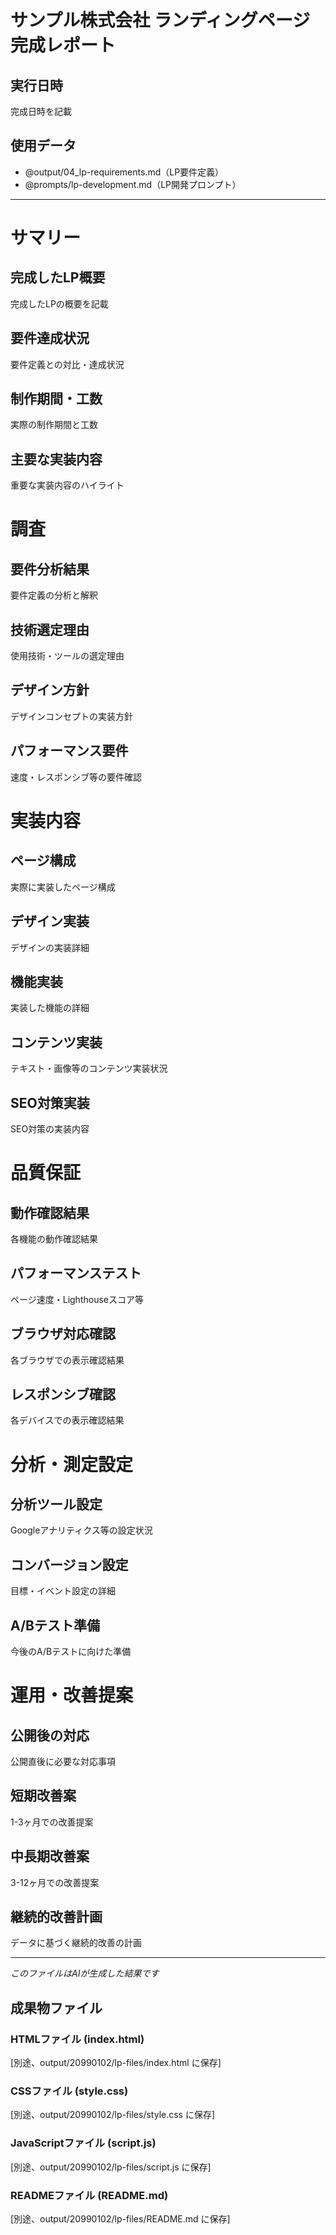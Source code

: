 # サンプル株式会社 ランディングページ完成レポート

## 実行日時
<!-- TODO_EXECUTION_DATE -->
完成日時を記載
<!-- /TODO_EXECUTION_DATE -->

## 使用データ
- @output/04_lp-requirements.md（LP要件定義）
- @prompts/lp-development.md（LP開発プロンプト）

---

# サマリー

## 完成したLP概要
<!-- TODO_LP_OVERVIEW -->
完成したLPの概要を記載
<!-- /TODO_LP_OVERVIEW -->

## 要件達成状況
<!-- TODO_REQUIREMENTS_STATUS -->
要件定義との対比・達成状況
<!-- /TODO_REQUIREMENTS_STATUS -->

## 制作期間・工数
<!-- TODO_PRODUCTION_PERIOD -->
実際の制作期間と工数
<!-- /TODO_PRODUCTION_PERIOD -->

## 主要な実装内容
<!-- TODO_MAIN_IMPLEMENTATIONS -->
重要な実装内容のハイライト
<!-- /TODO_MAIN_IMPLEMENTATIONS -->

# 調査

## 要件分析結果
<!-- TODO_REQUIREMENTS_ANALYSIS -->
要件定義の分析と解釈
<!-- /TODO_REQUIREMENTS_ANALYSIS -->

## 技術選定理由
<!-- TODO_TECHNOLOGY_SELECTION -->
使用技術・ツールの選定理由
<!-- /TODO_TECHNOLOGY_SELECTION -->

## デザイン方針
<!-- TODO_DESIGN_POLICY -->
デザインコンセプトの実装方針
<!-- /TODO_DESIGN_POLICY -->

## パフォーマンス要件
<!-- TODO_PERFORMANCE_REQUIREMENTS -->
速度・レスポンシブ等の要件確認
<!-- /TODO_PERFORMANCE_REQUIREMENTS -->

# 実装内容

## ページ構成
<!-- TODO_PAGE_IMPLEMENTATION -->
実際に実装したページ構成
<!-- /TODO_PAGE_IMPLEMENTATION -->

## デザイン実装
<!-- TODO_DESIGN_IMPLEMENTATION -->
デザインの実装詳細
<!-- /TODO_DESIGN_IMPLEMENTATION -->

## 機能実装
<!-- TODO_FEATURE_IMPLEMENTATION -->
実装した機能の詳細
<!-- /TODO_FEATURE_IMPLEMENTATION -->

## コンテンツ実装
<!-- TODO_CONTENT_IMPLEMENTATION -->
テキスト・画像等のコンテンツ実装状況
<!-- /TODO_CONTENT_IMPLEMENTATION -->

## SEO対策実装
<!-- TODO_SEO_IMPLEMENTATION -->
SEO対策の実装内容
<!-- /TODO_SEO_IMPLEMENTATION -->

# 品質保証

## 動作確認結果
<!-- TODO_FUNCTIONAL_TEST -->
各機能の動作確認結果
<!-- /TODO_FUNCTIONAL_TEST -->

## パフォーマンステスト
<!-- TODO_PERFORMANCE_TEST -->
ページ速度・Lighthouseスコア等
<!-- /TODO_PERFORMANCE_TEST -->

## ブラウザ対応確認
<!-- TODO_BROWSER_COMPATIBILITY -->
各ブラウザでの表示確認結果
<!-- /TODO_BROWSER_COMPATIBILITY -->

## レスポンシブ確認
<!-- TODO_RESPONSIVE_TEST -->
各デバイスでの表示確認結果
<!-- /TODO_RESPONSIVE_TEST -->

# 分析・測定設定

## 分析ツール設定
<!-- TODO_ANALYTICS_SETUP -->
Googleアナリティクス等の設定状況
<!-- /TODO_ANALYTICS_SETUP -->

## コンバージョン設定
<!-- TODO_CONVERSION_SETUP -->
目標・イベント設定の詳細
<!-- /TODO_CONVERSION_SETUP -->

## A/Bテスト準備
<!-- TODO_ABTEST_PREPARATION -->
今後のA/Bテストに向けた準備
<!-- /TODO_ABTEST_PREPARATION -->

# 運用・改善提案

## 公開後の対応
<!-- TODO_POST_LAUNCH -->
公開直後に必要な対応事項
<!-- /TODO_POST_LAUNCH -->

## 短期改善案
<!-- TODO_SHORT_TERM_IMPROVEMENTS -->
1-3ヶ月での改善提案
<!-- /TODO_SHORT_TERM_IMPROVEMENTS -->

## 中長期改善案
<!-- TODO_LONG_TERM_IMPROVEMENTS -->
3-12ヶ月での改善提案
<!-- /TODO_LONG_TERM_IMPROVEMENTS -->

## 継続的改善計画
<!-- TODO_CONTINUOUS_IMPROVEMENT -->
データに基づく継続的改善の計画
<!-- /TODO_CONTINUOUS_IMPROVEMENT -->

---
*このファイルはAIが生成した結果です*

## 成果物ファイル

### HTMLファイル (index.html)
[別途、output/20990102/lp-files/index.html に保存]

### CSSファイル (style.css)  
[別途、output/20990102/lp-files/style.css に保存]

### JavaScriptファイル (script.js)
[別途、output/20990102/lp-files/script.js に保存]

### READMEファイル (README.md)
[別途、output/20990102/lp-files/README.md に保存] 
